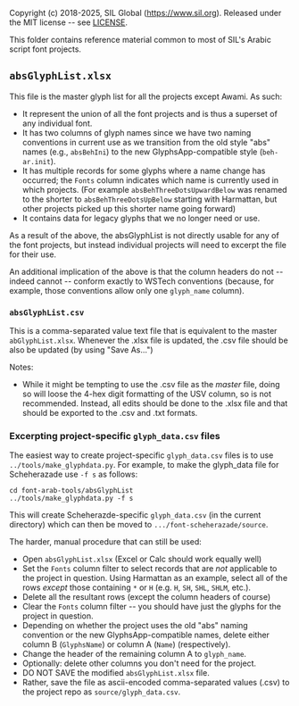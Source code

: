 Copyright (c) 2018-2025, SIL Global (https://www.sil.org).
Released under the MIT license -- see [LICENSE](../LICENSE).

This folder contains reference material common to most of SIL's Arabic script
font projects.

## `absGlyphList.xlsx`

This file is the master glyph list for all the projects except Awami.
As such:
- It represent the union of all the font projects and is thus a superset of any
  individual font.
- It has two columns of glyph names since we have two naming conventions in
  current use as we transition from the old style "abs" names (e.g.,
  `absBehIni`) to the new GlyphsApp-compatible style (`beh-ar.init`).
- It has multiple records for some glyphs where a name change has occurred;
  the `Fonts` column indicates which name is currently used in which projects.
  (For example `absBehThreeDotsUpwardBelow` was renamed to the shorter to
  `absBehThreeDotsUpBelow` starting with Harmattan, but other projects 
  picked up this shorter name going forward)
- It contains data for legacy glyphs that we no longer need or use.

As a result of the above, the absGlyphList is not directly usable for any
of the font projects, but instead individual projects will need to excerpt
the file for their use.

An additional implication of the above is that the column headers do not --
indeed cannot -- conform exactly to WSTech conventions (because, for example,
those conventions allow only one `glyph_name` column).

### `absGlyphList.csv`

This is a comma-separated value text file that is equivalent to
the master `abGlyphList.xlsx`. Whenever the .xlsx file is updated, the
.csv file should be also be updated (by using "Save As...")

Notes:

- While it might be tempting to use the .csv file as the *master*
file, doing so will loose the 4-hex digit formatting of the USV column, so
is not recommended. Instead, all edits should be done to the .xlsx file
and that should be exported to the .csv and .txt formats.

### Excerpting project-specific `glyph_data.csv` files

The easiest way to create project-specific `glyph_data.csv` files is to 
use `../tools/make_glyphdata.py`. For example, to make the glyph_data file for 
Scheherazade use `-f s` as follows:

```
cd font-arab-tools/absGlyphList
../tools/make_glyphdata.py -f s
```
This will create Scheherazde-specific `glyph_data.csv` (in the current directory) 
which can then be moved to `.../font-scheherazade/source`.


The harder, manual procedure that can still be used:

- Open `absGlyphList.xlsx` (Excel or Calc should work equally well)
- Set the `Fonts` column filter to select records that are _not_ applicable
to the project in question. Using Harmattan as an example, select all of
the rows _except_ those containing `*` or `H` (e.g. `H`, `SH`,
`SHL`, `SHLM`, etc.).
- Delete all the resultant rows (except the column headers of course)
- Clear the `Fonts` column filter -- you should have just the glyphs for the
project in question.
- Depending on whether the project uses the old "abs" naming convention
or the new GlyphsApp-compatible names, delete either column B (`GlyphsName`)
or column A (`Name`) (respectively).
- Change the header of the remaining column A to `glyph_name`.
- Optionally: delete other columns you don't need for the project.
- DO NOT SAVE the modified `absGlyphList.xlsx` file.
- Rather, save the file as ascii-encoded comma-separated values (.csv) to the project repo as `source/glyph_data.csv`.
